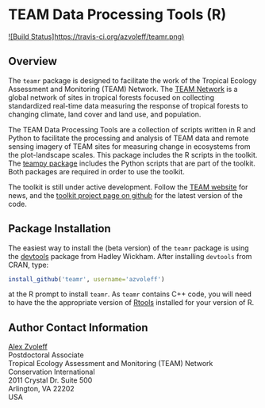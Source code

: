 # TEAM Data Processing Tools (R)

[![Build Status]https://travis-ci.org/azvoleff/teamr.png)](https://travis-ci.org/azvoleff/teamr)

## Overview

The `teamr` package is designed to facilitate the work of the Tropical Ecology 
Assessment and Monitoring (TEAM) Network. The [TEAM 
Network](http://www.teamnetwork.org/) is a global network of sites in tropical 
forests focused on collecting standardized real-time data measuring 
the response of tropical forests to changing climate, land cover and land use, 
and population.

The TEAM Data Processing Tools are a collection of scripts written in R and 
Python to facilitate the processing and analysis of TEAM data and remote 
sensing imagery of TEAM sites for measuring change in ecosystems from the 
plot-landscape scales. This package includes the R scripts in the toolkit. The 
[teampy package](https://github.com/azvoleff/teampy) includes the Python 
scripts that are part of the toolkit. Both packages are required in order to 
use the toolkit.

The toolkit is still under active development. Follow the [TEAM 
website](http://www.teamnetwork.org/) for news, and the [toolkit project page
on github](https://github.com/azvoleff/teamr) for the latest version of the 
code.

## Package Installation

The easiest way to install the (beta version) of the `teamr` package is using 
the [devtools](http://cran.r-project.org/web/packages/devtools/index.html) 
package from Hadley Wickham. After installing `devtools` from CRAN, type:

```R
install_github('teamr', username='azvoleff')
```

at the R prompt to install `teamr`. As `teamr` contains C++ code, you will need 
to have the the appropriate version of 
[Rtools](http://cran.r-project.org/bin/windows/Rtools/) installed for your 
version of R.

## Author Contact Information

[Alex Zvoleff](mailto:azvoleff@conservation.org)  
Postdoctoral Associate  
Tropical Ecology Assessment and Monitoring (TEAM) Network  
Conservation International  
2011 Crystal Dr. Suite 500  
Arlington, VA 22202  
USA

